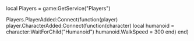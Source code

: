 local Players = game:GetService("Players")

Players.PlayerAdded:Connect(function(player)
    player.CharacterAdded:Connect(function(character)
        local humanoid = character:WaitForChild("Humanoid")
        humanoid.WalkSpeed = 300
    end)
end)

